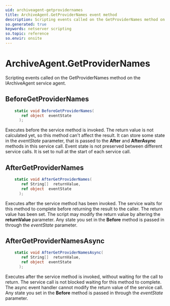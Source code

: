 ```yaml
---
uid: archiveagent-getprovidernames
title: ArchiveAgent.GetProviderNames event method
description: Scripting events called on the GetProviderNames method on the ArchiveAgent service agent.
so.generated: true
keywords: netserver scripting
so.topic: reference
so.envir: onsite
---
```

# ArchiveAgent.GetProviderNames

Scripting events called on the <see cref='M:IArchiveAgent.GetProviderNames'>GetProviderNames</see> method on the <see cref='IArchiveAgent'>IArchiveAgent</see>  service agent.

## BeforeGetProviderNames
```cs
    static void BeforeGetProviderNames(
       ref object  eventState
      );
```
Executes before the service method is invoked.
The return value is not calculated yet, so this method can't affect the result.
It can store some state in the *eventState* parameter, that is passed to the **After** and **AfterAsync** methods in this service call.
Event state is not preserved between different service calls. It is set to null at the start of each service call.
## AfterGetProviderNames
```cs
    static void AfterGetProviderNames(
       ref String[]  returnValue,
       ref object  eventState
      );
```
Executes after the service method has been invoked. The service waits for this method to complete before returning the result to the caller.
The return value has been set. The script may modify the return value by altering the **returnValue** parameter.
Any state you set in the **Before** method is passed in through the *eventState* parameter.
## AfterGetProviderNamesAsync
```cs
    static void AfterGetProviderNamesAsync(
       ref String[]  returnValue,
       ref object  eventState
      );
```
Executes after the service method is invoked, without waiting for the call to return.
The service call is not blocked waiting for this method to complete.
The async event handler cannot modify the return value of the service call.
Any state you set in the **Before** method is passed in through the *eventState* parameter.

